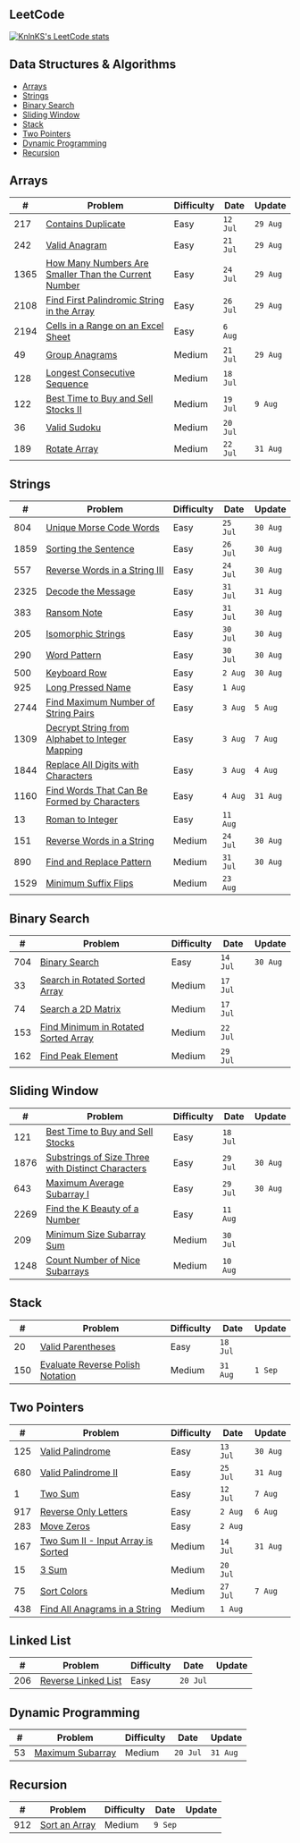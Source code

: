 ## LeetCode

[![KnlnKS's LeetCode stats](https://leetcode-stats-six.vercel.app/?username=joshdavidang)](https://github.com/KnlnKS/leetcode-stats)

## Data Structures & Algorithms

- [Arrays](https://github.com/joshuadavidang/data-structures-and-algorithms#arrays)
- [Strings](https://github.com/joshuadavidang/data-structures-and-algorithms#strings)
- [Binary Search](https://github.com/joshuadavidang/data-structures-and-algorithms#binary-search)
- [Sliding Window](https://github.com/joshuadavidang/data-structures-and-algorithms#sliding-window)
- [Stack](https://github.com/joshuadavidang/data-structures-and-algorithms#stack)
- [Two Pointers](https://github.com/joshuadavidang/data-structures-and-algorithms#two-pointers)
- [Dynamic Programming](https://github.com/joshuadavidang/data-structures-and-algorithms#dynamic-programming)
- [Recursion](https://github.com/joshuadavidang/data-structures-and-algorithms#recursion)

## Arrays

| #    | Problem                                                                                                                                     | Difficulty | Date     | Update   |
| ---- | ------------------------------------------------------------------------------------------------------------------------------------------- | ---------- | -------- | -------- |
| 217  | [Contains Duplicate](https://leetcode.com/problems/contains-duplicate/)                                                                     | Easy       | `12 Jul` | `29 Aug` |
| 242  | [Valid Anagram](https://leetcode.com/problems/valid-anagram/)                                                                               | Easy       | `21 Jul` | `29 Aug` |
| 1365 | [How Many Numbers Are Smaller Than the Current Number](https://leetcode.com/problems/how-many-numbers-are-smaller-than-the-current-number/) | Easy       | `24 Jul` | `29 Aug` |
| 2108 | [Find First Palindromic String in the Array](https://leetcode.com/problems/find-first-palindromic-string-in-the-array/)                     | Easy       | `26 Jul` | `29 Aug` |
| 2194 | [Cells in a Range on an Excel Sheet](https://leetcode.com/problems/cells-in-a-range-on-an-excel-sheet/)                                     | Easy       | `6 Aug`  |          |
| 49   | [Group Anagrams](https://leetcode.com/problems/group-anagrams/)                                                                             | Medium     | `21 Jul` | `29 Aug` |
| 128  | [Longest Consecutive Sequence](https://leetcode.com/problems/longest-consecutive-sequence/)                                                 | Medium     | `18 Jul` |
| 122  | [Best Time to Buy and Sell Stocks II](https://leetcode.com/problems/best-time-to-buy-and-sell-stock-ii/)                                    | Medium     | `19 Jul` | `9 Aug`  |
| 36   | [Valid Sudoku](https://leetcode.com/problems/valid-sudoku/)                                                                                 | Medium     | `20 Jul` |
| 189  | [Rotate Array](https://leetcode.com/problems/rotate-array/)                                                                                 | Medium     | `22 Jul` | `31 Aug` |

## Strings

| #    | Problem                                                                                                                           | Difficulty | Date     | Update   |
| ---- | --------------------------------------------------------------------------------------------------------------------------------- | ---------- | -------- | -------- |
| 804  | [Unique Morse Code Words](https://leetcode.com/problems/unique-morse-code-words/)                                                 | Easy       | `25 Jul` | `30 Aug` |
| 1859 | [Sorting the Sentence](https://leetcode.com/problems/sorting-the-sentence/)                                                       | Easy       | `26 Jul` | `30 Aug` |
| 557  | [Reverse Words in a String III](https://leetcode.com/problems/reverse-words-in-a-string-iii/)                                     | Easy       | `24 Jul` | `30 Aug` |
| 2325 | [Decode the Message](https://leetcode.com/problems/decode-the-message/)                                                           | Easy       | `31 Jul` | `31 Aug` |
| 383  | [Ransom Note](https://leetcode.com/problems/ransom-note/)                                                                         | Easy       | `31 Jul` | `30 Aug` |
| 205  | [Isomorphic Strings](https://leetcode.com/problems/isomorphic-strings/)                                                           | Easy       | `30 Jul` | `30 Aug` |
| 290  | [Word Pattern](https://leetcode.com/problems/word-pattern)                                                                        | Easy       | `30 Jul` | `30 Aug` |
| 500  | [Keyboard Row](https://leetcode.com/problems/keyboard-row/)                                                                       | Easy       | `2 Aug`  | `30 Aug` |
| 925  | [Long Pressed Name](https://leetcode.com/problems/long-pressed-name/)                                                             | Easy       | `1 Aug`  |
| 2744 | [Find Maximum Number of String Pairs](https://leetcode.com/problems/find-maximum-number-of-string-pairs)                          | Easy       | `3 Aug`  | `5 Aug`  |
| 1309 | [Decrypt String from Alphabet to Integer Mapping](https://leetcode.com/problems/decrypt-string-from-alphabet-to-integer-mapping/) | Easy       | `3 Aug`  | `7 Aug`  |
| 1844 | [Replace All Digits with Characters](https://leetcode.com/problems/replace-all-digits-with-characters/)                           | Easy       | `3 Aug`  | `4 Aug`  |
| 1160 | [Find Words That Can Be Formed by Characters](https://leetcode.com/problems/find-words-that-can-be-formed-by-characters)          | Easy       | `4 Aug`  | `31 Aug` |
| 13   | [Roman to Integer](https://leetcode.com/problems/roman-to-integer/)                                                               | Easy       | `11 Aug` |          |
| 151  | [Reverse Words in a String](https://leetcode.com/problems/reverse-words-in-a-string/)                                             | Medium     | `24 Jul` | `30 Aug` |
| 890  | [Find and Replace Pattern](https://leetcode.com/problems/find-and-replace-pattern/)                                               | Medium     | `31 Jul` | `30 Aug` |
| 1529 | [Minimum Suffix Flips](https://leetcode.com/problems/minimum-suffix-flips)                                                        | Medium     | `23 Aug` |

## Binary Search

| #   | Problem                                                                                                     | Difficulty | Date     | Update   |
| --- | ----------------------------------------------------------------------------------------------------------- | ---------- | -------- | -------- |
| 704 | [Binary Search](https://leetcode.com/problems/binary-search/)                                               | Easy       | `14 Jul` | `30 Aug` |
| 33  | [Search in Rotated Sorted Array](https://leetcode.com/problems/search-in-rotated-sorted-array/)             | Medium     | `17 Jul` |
| 74  | [Search a 2D Matrix](https://leetcode.com/problems/search-a-2d-matrix/)                                     | Medium     | `17 Jul` |
| 153 | [Find Minimum in Rotated Sorted Array](https://leetcode.com/problems/find-minimum-in-rotated-sorted-array/) | Medium     | `22 Jul` |
| 162 | [Find Peak Element](https://leetcode.com/problems/find-peak-element/)                                       | Medium     | `29 Jul` |

## Sliding Window

| #    | Problem                                                                                                                               | Difficulty | Date     | Update   |
| ---- | ------------------------------------------------------------------------------------------------------------------------------------- | ---------- | -------- | -------- |
| 121  | [Best Time to Buy and Sell Stocks](https://leetcode.com/problems/best-time-to-buy-and-sell-stock/)                                    | Easy       | `18 Jul` |
| 1876 | [Substrings of Size Three with Distinct Characters](https://leetcode.com/problems/substrings-of-size-three-with-distinct-characters/) | Easy       | `29 Jul` | `30 Aug` |
| 643  | [Maximum Average Subarray I](https://leetcode.com/problems/maximum-average-subarray-i/)                                               | Easy       | `29 Jul` | `30 Aug` |
| 2269 | [Find the K Beauty of a Number](https://leetcode.com/problems/find-the-k-beauty-of-a-number/)                                         | Easy       | `11 Aug` |          |
| 209  | [Minimum Size Subarray Sum](https://leetcode.com/problems/minimum-size-subarray-sum/)                                                 | Medium     | `30 Jul` |
| 1248 | [Count Number of Nice Subarrays](https://leetcode.com/problems/count-number-of-nice-subarrays/)                                       | Medium     | `10 Aug` |

## Stack

| #   | Problem                                                                                              | Difficulty | Date     | Update  |
| --- | ---------------------------------------------------------------------------------------------------- | ---------- | -------- | ------- |
| 20  | [Valid Parentheses](https://leetcode.com/problems/valid-parentheses/)                                | Easy       | `18 Jul` |
| 150 | [Evaluate Reverse Polish Notation ](https://leetcode.com/problems/evaluate-reverse-polish-notation/) | Medium     | `31 Aug` | `1 Sep` |

## Two Pointers

| #   | Problem                                                                                               | Difficulty | Date     | Update   |
| --- | ----------------------------------------------------------------------------------------------------- | ---------- | -------- | -------- |
| 125 | [Valid Palindrome](https://leetcode.com/problems/valid-palindrome/)                                   | Easy       | `13 Jul` | `30 Aug` |
| 680 | [Valid Palindrome II](https://leetcode.com/problems/valid-palindrome-ii/)                             | Easy       | `25 Jul` | `31 Aug` |
| 1   | [Two Sum](https://leetcode.com/problems/two-sum/)                                                     | Easy       | `12 Jul` | `7 Aug`  |
| 917 | [Reverse Only Letters](https://leetcode.com/problems/reverse-only-letters/)                           | Easy       | `2 Aug`  | `6 Aug`  |
| 283 | [Move Zeros](https://leetcode.com/problems/move-zeroes/)                                              | Easy       | `2 Aug`  |
| 167 | [Two Sum II - Input Array is Sorted](https://leetcode.com/problems/two-sum-ii-input-array-is-sorted/) | Medium     | `14 Jul` | `31 Aug` |
| 15  | [3 Sum](https://leetcode.com/problems/3sum/)                                                          | Medium     | `20 Jul` |
| 75  | [Sort Colors](https://leetcode.com/problems/sort-colors/)                                             | Medium     | `27 Jul` | `7 Aug`  |
| 438 | [Find All Anagrams in a String](https://leetcode.com/problems/find-all-anagrams-in-a-string/)         | Medium     | `1 Aug`  |

## Linked List

| #   | Problem                                                                   | Difficulty | Date     | Update |
| --- | ------------------------------------------------------------------------- | ---------- | -------- | ------ |
| 206 | [Reverse Linked List](https://leetcode.com/problems/reverse-linked-list/) | Easy       | `20 Jul` |

## Dynamic Programming

| #   | Problem                                                             | Difficulty | Date     | Update   |
| --- | ------------------------------------------------------------------- | ---------- | -------- | -------- |
| 53  | [Maximum Subarray](https://leetcode.com/problems/maximum-subarray/) | Medium     | `20 Jul` | `31 Aug` |

## Recursion

| #   | Problem                                                                   | Difficulty | Date    | Update |
| --- | ------------------------------------------------------------------------- | ---------- | ------- | ------ |
| 912 | [Sort an Array](https://leetcode.com/problems/sort-an-array/description/) | Medium     | `9 Sep` |
